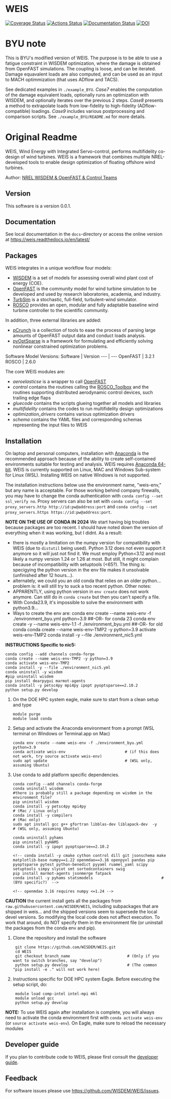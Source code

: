 # WEIS

[![Coverage Status](https://coveralls.io/repos/github/WISDEM/WEIS/badge.svg?branch=develop)](https://coveralls.io/github/WISDEM/WEIS?branch=develop)
[![Actions Status](https://github.com/WISDEM/WEIS/workflows/CI_WEIS/badge.svg?branch=develop)](https://github.com/WISDEM/WEIS/actions)
[![Documentation Status](https://readthedocs.org/projects/weis/badge/?version=develop)](https://weis.readthedocs.io/en/develop/?badge=develop)
[![DOI](https://zenodo.org/badge/289320573.svg)](https://zenodo.org/badge/latestdoi/289320573)

# BYU note

This is BYU's modified version of WEIS. The purpose is to be able to use a fatigue constraint in WISDEM optimization, where the damage is obtained from OpenFAST simulations. The coupling is loose, and can be iterated. Damage equavalent loads are also computed, and can be used as an input to MACH optimmization (that uses ADflow and TACS).

See dedicated examples in `./example_BYU`. *Case7* enables the computation of the damage equivalent loads, optionally runs an optimization with WISDEM, and optionally iterates over the previous 2 steps. *Case8* presents a method to extrapolate loads from low-fidelity to high-fidelity (ADflow-compatible) loadings. *Case9* includes various postprocessing and comparison scripts. See `./example_BYU/README.md` for more details.

# Original Readme

WEIS, Wind Energy with Integrated Servo-control, performs multifidelity co-design of wind turbines. WEIS is a framework that combines multiple NREL-developed tools to enable design optimization of floating offshore wind turbines.

Author: [NREL WISDEM & OpenFAST & Control Teams](mailto:systems.engineering@nrel.gov)

## Version

This software is a version 0.0.1.

## Documentation

See local documentation in the `docs`-directory or access the online version at <https://weis.readthedocs.io/en/latest/>

## Packages

WEIS integrates in a unique workflow four models:
* [WISDEM](https://github.com/WISDEM/WISDEM) is a set of models for assessing overall wind plant cost of energy (COE).
* [OpenFAST](https://github.com/OpenFAST/openfast) is the community model for wind turbine simulation to be developed and used by research laboratories, academia, and industry.
* [TurbSim](https://www.nrel.gov/docs/fy09osti/46198.pdf) is a stochastic, full-field, turbulent-wind simulator.
* [ROSCO](https://github.com/NREL/ROSCO) provides an open, modular and fully adaptable baseline wind turbine controller to the scientific community.

In addition, three external libraries are added:
* [pCrunch](https://github.com/NREL/pCrunch) is a collection of tools to ease the process of parsing large amounts of OpenFAST output data and conduct loads analysis.
* [pyOptSparse](https://github.com/mdolab/pyoptsparse) is a framework for formulating and efficiently solving nonlinear constrained optimization problems.

Software Model Versions:
Software        |       Version
---             |       ---
OpenFAST        |       3.2.1
ROSCO           |       2.6.0

The core WEIS modules are:
 * _aeroelasticse_ is a wrapper to call [OpenFAST](https://github.com/OpenFAST/openfast)
 * _control_ contains the routines calling the [ROSCO_Toolbox](https://github.com/NREL/ROSCO_toolbox) and the routines supporting distributed aerodynamic control devices, such trailing edge flaps
 * _gluecode_ contains the scripts glueing together all models and libraries
 * _multifidelity_ contains the codes to run multifidelity design optimizations
 * _optimization_drivers_ contains various optimization drivers
 * _schema_ contains the YAML files and corresponding schemas representing the input files to WEIS

## Installation

On laptop and personal computers, installation with [Anaconda](https://www.anaconda.com) is the recommended approach because of the ability to create self-contained environments suitable for testing and analysis.  WEIS requires [Anaconda 64-bit](https://www.anaconda.com/distribution/). WEIS is currently supported on Linux, MAC and Windows Sub-system for Linux (WSL). Installing WEIS on native Windows is not supported.

The installation instructions below use the environment name, "weis-env," but any name is acceptable. For those working behind company firewalls, you may have to change the conda authentication with `conda config --set ssl_verify no`.  Proxy servers can also be set with `conda config --set proxy_servers.http http://id:pw@address:port` and `conda config --set proxy_servers.https https://id:pw@address:port`.

**NOTE ON THE USE OF CONDA IN 2024** We start having big troubles because packages are too recent. I should have noted down the version of everything when it was working, but I didnt.
As a result:
- there is mostly a limitation on the numpy version for compatibility with WEIS (due to `distutil` being used). Python 3.12 does not even support it anymore so it will just not find it. We must employ Python<3.12 and most likely a numpy version 1.24 or 1.26 at most. But still, it might complain because of incompatibility with setuptools (<65?). The thing is: specigying the python version in the env file makes it unsolvable (unfinished after 12 hours...).
- alternately, we could you an old conda that relies on an older python... problem is: it will still try to suck a too recent python. 
Other notes:
- APPARENTLY, using python version in `env create` does not work anymore. Can still do in `conda create` but then you can't specify a file. 
- With Conda23.9, it's impossible to solve the environment with python3.9...
- Ways to create the env are:
        conda env create --name weis-env -f ./environment_byu.yml python=3.9
        ##-OR- for conda 23
        conda env create -y --name weis-env-1.1 -f ./environment_byu.yml
        ##-OR- for old conda
        <!-- #conda create --name weis-env-TMP2 --force --file ./environment_nic5.yml python=3.9 -->
        conda create --name weis-env-TMP2 -y python=3.9
        activate weis-env-TMP2
        conda install -y --file ./environment_nic5.yml

**INSTRUCTIONS Specific to nic5:**
```
conda config --add channels conda-forge
conda create --name weis-env-TMP2 -y python=3.9
conda activate weis-env-TMP2
conda install -y --file ./environment_nic5.yml
conda uninstall -y wisdem
#pip uninstall wisdem
pip install dearpygui marmot-agents
conda install -y petsc4py mpi4py ipopt pyoptsparse==2.10.2
python setup.py develop
```

1.  On the DOE HPC system eagle, make sure to start from a clean setup and type

        module purge
        module load conda        

2.  Setup and activate the Anaconda environment from a prompt (WSL terminal on Windows or Terminal.app on Mac)

        conda env create --name weis-env -f ./environment_byu.yml python=3.9
        conda activate weis-env                          # (if this does not work, try source activate weis-env)
        sudo apt update                                  # (WSL only, assuming Ubuntu)

3.  Use conda to add platform specific dependencies.

        conda config --add channels conda-forge
        conda uninstall wisdem                                               #there is probably still a package depending on wisdem in the environment file?
        pip uninstall wisdem           
        conda install -y petsc4py mpi4py                                     # (Mac / Linux only)   
        conda install -y compilers                                           # (Mac only)   
        sudo apt install gcc g++ gfortran libblas-dev liblapack-dev  -y      # (WSL only, assuming Ubuntu)
        
        conda uninstall pyhams
        pip uninstall pyHAMS
        conda install -y ipopt pyoptsparse==2.10.2

        <!-- conda install -y cmake cython control dill git jsonschema make matplotlib-base numpy==1.22 openmdao==3.16 openpyxl pandas pip pyoptsparse pytest python-benedict pyyaml ruamel_yaml scipy setuptools simpy slycot smt sortedcontainers swig
        pip install marmot-agents jsonmerge fatpack
        conda install -y pyhams statsmodels                              # (BYU specific?)  -->

        <!-- openmdao 3.16 requires numpy <=1.24 -->

**CAUTION** the current install gets all the packages from `raw.githubusercontent.com/WISDEM/WEIS`, including subpackages that are shipped in weis... and the shipped versions seem to supersede the local devel versions. So modifying the local code does not affect execution. To work that around, do NOT specify them in the environment file (or uninstall the packages from the conda env and pip).

1. Clone the repository and install the software

        git clone https://github.com/WISDEM/WEIS.git
        cd WEIS
        git checkout branch_name                         # (Only if you want to switch branches, say "develop")
        python setup.py develop                          # (The common "pip install -e ." will not work here)

2. Instructions specific for DOE HPC system Eagle.  Before executing the setup script, do:

        module load comp-intel intel-mpi mkl
        module unload gcc
        python setup.py develop

**NOTE:** To use WEIS again after installation is complete, you will always need to activate the conda environment first with `conda activate weis-env` (or `source activate weis-env`). On Eagle, make sure to reload the necessary modules

## Developer guide

If you plan to contribute code to WEIS, please first consult the [developer guide](https://weis.readthedocs.io/en/latest/how_to_contribute_code.html).

## Feedback

For software issues please use <https://github.com/WISDEM/WEIS/issues>.  
